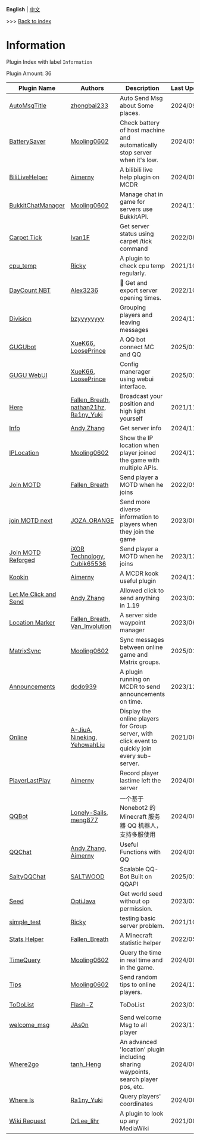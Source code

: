 **English** | [中文](readme-zh_cn.md)

\>\>\> [Back to index](/readme.md)

# Information

Plugin Index with label `Information`

Plugin Amount: 36

| Plugin Name | Authors | Description | Last Update | Labels |
| --- | --- | --- | --- | --- |
| [AutoMsgTitle](/plugins/auto_msg_title/readme.md) | [zhongbai233](https://github.com/zhongbai2333) | Auto Send Msg about Some places. | 2024/09/20 | [`Information`](/labels/information/readme.md) |
| [BatterySaver](/plugins/battery_saver/readme.md) | [Mooling0602](https://github.com/Mooling0602) | Check battery of host machine and automatically stop server when it's low. | 2024/05/30 | [`Tool`](/labels/tool/readme.md), [`Information`](/labels/information/readme.md) |
| [BiliLiveHelper](/plugins/bili_live_helper/readme.md) | [Aimerny](https://github.com/Aimerny) | A bilibili live help plugin on MCDR | 2024/09/25 | [`Information`](/labels/information/readme.md) |
| [BukkitChatManager](/plugins/bkchat_manager/readme.md) | [Mooling0602](https://github.com/Mooling0602) | Manage chat in game for servers use BukkitAPI. | 2024/11/22 | [`Information`](/labels/information/readme.md), [`Management`](/labels/management/readme.md) |
| [Carpet Tick](/plugins/carpet_tick/readme.md) | [Ivan1F](https://github.com/Ivan-1F) | Get server status using carpet /tick command | 2022/08/27 | [`Information`](/labels/information/readme.md) |
| [cpu_temp](/plugins/cpu_temp/readme.md) | [Ricky](https://github.com/R1ckyH) | A plugin to check cpu temp regularly. | 2021/10/26 | [`Information`](/labels/information/readme.md) |
| [DayCount NBT](/plugins/daycount_nbt/readme.md) | [Alex3236](https://github.com/alex3236) | :calendar: Get and export server opening times. | 2022/10/01 | [`Information`](/labels/information/readme.md), [`API`](/labels/api/readme.md) |
| [Division](/plugins/division/readme.md) | [bzyyyyyyyy](https://github.com/bzyyyyyyyy) | Grouping players and leaving messages | 2024/12/22 | [`Tool`](/labels/tool/readme.md), [`Information`](/labels/information/readme.md) |
| [GUGUbot](/plugins/gugubot/readme.md) | [XueK66](https://github.com/XueK66), [LoosePrince](https://github.com/LoosePrince) | A QQ bot connect MC and QQ | 2025/01/09 | [`Information`](/labels/information/readme.md), [`Management`](/labels/management/readme.md) |
| [GUGU WebUI](/plugins/guguwebui/readme.md) | [XueK66](https://github.com/XueK66), [LoosePrince](https://github.com/LoosePrince) | Config manerager using webui interface. | 2025/01/19 | [`Information`](/labels/information/readme.md), [`Management`](/labels/management/readme.md) |
| [Here](/plugins/here/readme.md) | [Fallen_Breath](https://github.com/Fallen-Breath), [nathan21hz](https://github.com/nathan21hz), [Ra1ny_Yuki](https://github.com/Ra1ny-Yuki) | Broadcast your position and high light yourself | 2021/11/05 | [`Information`](/labels/information/readme.md) |
| [Info](/plugins/info/readme.md) | [Andy Zhang](https://github.com/AnzhiZhang) | Get server info | 2024/11/18 | [`Information`](/labels/information/readme.md) |
| [IPLocation](/plugins/iploc/readme.md) | [Mooling0602](https://github.com/Mooling0602) | Show the IP location when player joined the game with multiple APIs. | 2024/12/24 | [`Information`](/labels/information/readme.md) |
| [Join MOTD](/plugins/join_motd/readme.md) | [Fallen_Breath](https://github.com/Fallen-Breath) | Send player a MOTD when he joins | 2022/05/22 | [`Information`](/labels/information/readme.md) |
| [join MOTD next](/plugins/join_motd_next/readme.md) | [JOZA_ORANGE](https://github.com/JOZA-ORANGE) | Send more diverse information to players when they join the game | 2023/08/03 | [`Information`](/labels/information/readme.md) |
| [Join MOTD Reforged](/plugins/joinmotd_reforged/readme.md) | [iXOR Technology](https://github.com/iXORTech/), [Cubik65536](https://github.com/Cubik65536/) | Send player a MOTD when he joins | 2023/12/17 | [`Information`](/labels/information/readme.md) |
| [Kookin](/plugins/kookin/readme.md) | [Aimerny](https://github.com/Aimerny) | A MCDR kook useful plugin | 2024/12/20 | [`Information`](/labels/information/readme.md), [`Management`](/labels/management/readme.md) |
| [Let Me Click and Send](/plugins/let_me_click_and_send/readme.md) | [Andy Zhang](https://github.com/AnzhiZhang) | Allowed click to send anything in 1.19 | 2023/02/25 | [`Information`](/labels/information/readme.md) |
| [Location Marker](/plugins/location_marker/readme.md) | [Fallen_Breath](https://github.com/Fallen-Breath), [Van_Involution](https://github.com/Van-Nya) | A server side waypoint manager | 2023/06/06 | [`Information`](/labels/information/readme.md) |
| [MatrixSync](/plugins/matrix_sync/readme.md) | [Mooling0602](https://github.com/Mooling0602) | Sync messages between online game and Matrix groups. | 2025/01/07 | [`Tool`](/labels/tool/readme.md), [`Information`](/labels/information/readme.md) |
| [Announcements](/plugins/mcdr_announcements/readme.md) | [dodo939](https://github.com/yfy-dodo939) | A plugin running on MCDR to send announcements on time. | 2023/12/13 | [`Information`](/labels/information/readme.md) |
| [Online](/plugins/online/readme.md) | [A-JiuA](https://github.com/A-JiuA), [Nineking](https://github.com/NineKing32649163), [YehowahLiu](https://github.com/YehowahLiu) | Display the online players for Group server, with click event to quickly join every sub-server. | 2021/09/07 | [`Information`](/labels/information/readme.md) |
| [PlayerLastPlay](/plugins/player_last_play/readme.md) | [Aimerny](https://github.com/Aimerny) | Record player lastime left the server | 2024/08/30 | [`Information`](/labels/information/readme.md) |
| [QQBot](/plugins/qq_bot/readme.md) | [Lonely-Sails](https://github.com/Lonely-Sails), [meng877](https://github.com/meng877) | 一个基于 Nonebot2 的 Minecraft 服务器 QQ 机器人，支持多服使用 | 2024/08/30 | [`Information`](/labels/information/readme.md), [`Management`](/labels/management/readme.md) |
| [QQChat](/plugins/qq_chat/readme.md) | [Andy Zhang](https://github.com/AnzhiZhang), [Aimerny](https://github.com/Aimerny) | Useful Functions with QQ | 2024/09/29 | [`Information`](/labels/information/readme.md), [`Management`](/labels/management/readme.md) |
| [SaltyQQChat](/plugins/salty_qq_chat/readme.md) | [SALTWOOD](https://github.com/SALTWOOD) | Scalable QQ-Bot Built on QQAPI | 2025/01/13 | [`API`](/labels/api/readme.md), [`Information`](/labels/information/readme.md), [`Management`](/labels/management/readme.md) |
| [Seed](/plugins/seed/readme.md) | [OptiJava](https://github.com/OptiJava) | Get world seed without op permission. | 2023/03/23 | [`Information`](/labels/information/readme.md) |
| [simple_test](/plugins/simple_test/readme.md) | [Ricky](https://github.com/R1ckyH) | testing basic server problem. | 2021/10/25 | [`Information`](/labels/information/readme.md) |
| [Stats Helper](/plugins/stats_helper/readme.md) | [Fallen_Breath](https://github.com/Fallen-Breath) | A Minecraft statistic helper | 2022/05/18 | [`Tool`](/labels/tool/readme.md), [`Information`](/labels/information/readme.md) |
| [TimeQuery](/plugins/time_query/readme.md) | [Mooling0602](https://github.com/Mooling0602) | Query the time in real time and in the game. | 2024/09/20 | [`Information`](/labels/information/readme.md) |
| [Tips](/plugins/tips/readme.md) | [Mooling0602](https://github.com/Mooling0602) | Send random tips to online players. | 2024/12/11 | [`Information`](/labels/information/readme.md) |
| [ToDoList](/plugins/todolist/readme.md) | [Flash-Z](https://github.com/Flash-Z) | ToDoList | 2023/03/19 | [`Tool`](/labels/tool/readme.md), [`Information`](/labels/information/readme.md) |
| [welcome_msg](/plugins/welcome_msg/readme.md) | [JAs0n](https://github.com/JAs0n319) | Send welcome Msg to all player | 2023/11/06 | [`Information`](/labels/information/readme.md) |
| [Where2go](/plugins/where2go/readme.md) | [tanh_Heng](https://github.com/tanhHeng) | An advanced 'location' plugin including sharing waypoints, search player pos, etc. | 2024/09/27 | [`Information`](/labels/information/readme.md) |
| [Where Is](/plugins/where_is/readme.md) | [Ra1ny_Yuki](https://github.com/Ra1ny-Yuki) | Query players' coordinates | 2024/06/04 | [`Information`](/labels/information/readme.md) |
| [Wiki Request](/plugins/wiki_request/readme.md) | [DrLee_lihr](https://github.com/DrLee-lihr) | A plugin to look up any MediaWiki | 2021/08/26 | [`Information`](/labels/information/readme.md) |

